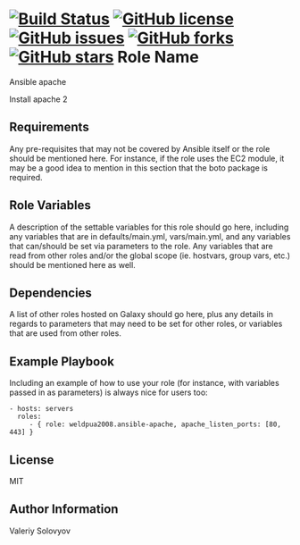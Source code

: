 [![Build Status](https://travis-ci.org/weldpua2008/ansible-apache.svg?branch=master)](https://travis-ci.org/weldpua2008/ansible-apache)
[![GitHub license](https://img.shields.io/badge/license-MIT-blue.svg)](https://raw.githubusercontent.com/weldpua2008/ansible-apache/master/LICENSE)
[![GitHub issues](https://img.shields.io/github/issues/weldpua2008/ansible-apache.svg)](https://github.com/weldpua2008/ansible-apache/issues)
[![GitHub forks](https://img.shields.io/github/forks/weldpua2008/ansible-apache.svg)](https://github.com/weldpua2008/ansible-apache/network)
[![GitHub stars](https://img.shields.io/github/stars/weldpua2008/ansible-apache.svg)](https://github.com/weldpua2008/ansible-apache/stargazers)
Role Name
========
Ansible apache

Install apache 2




Requirements
------------

Any pre-requisites that may not be covered by Ansible itself or the role should be mentioned here. For instance, if the role uses the EC2 module, it may be a good idea to mention in this section that the boto package is required.

Role Variables
--------------

A description of the settable variables for this role should go here, including any variables that are in defaults/main.yml, vars/main.yml, and any variables that can/should be set via parameters to the role. Any variables that are read from other roles and/or the global scope (ie. hostvars, group vars, etc.) should be mentioned here as well.

Dependencies
------------

A list of other roles hosted on Galaxy should go here, plus any details in regards to parameters that may need to be set for other roles, or variables that are used from other roles.

Example Playbook
-------------------------

Including an example of how to use your role (for instance, with variables passed in as parameters) is always nice for users too:

    - hosts: servers
      roles:
         - { role: weldpua2008.ansible-apache, apache_listen_ports: [80, 443] }

License
-------

MIT

Author Information
------------------

Valeriy Solovyov